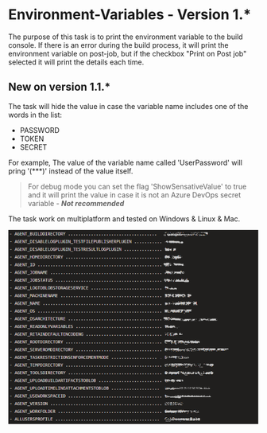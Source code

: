 # Environment-Variables - Version 1.*

The purpose of this task is to print the environment variable to the build console.
If there is an error during the build process, it will print the environment variable on post-job, but if the checkbox "Print on Post job" selected it will print the details each time.

## New on version 1.1.*

The task will hide the value in case the variable name includes one of the words in the list:
* PASSWORD
* TOKEN
* SECRET

For example, The value of the variable name called 'UserPassword' will pring '(***)' instead of the value itself.
> For debug mode you can set the flag 'ShowSensativeValue' to true and it will print the value in case it is not an Azure DevOps secret variable - ___Not recommended___

The task work on multiplatform and tested on Windows & Linux & Mac.

![example](images/Example.png)